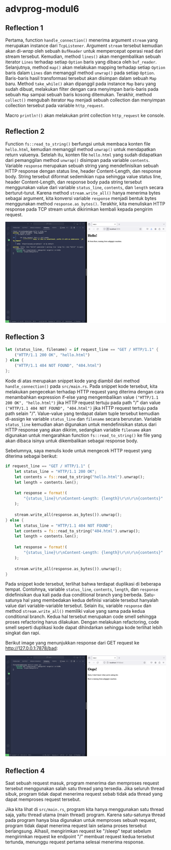 # advprog-modul6

## Reflection 1
Pertama, function `handle_connection()` menerima argument `stream` yang merupakan instance dari `TcpListener`. Argument `stream` tersebut kemudian akan di-<i>wrap</i> oleh sebuah `BufReader` untuk mempercepat operasi read dari stream tersebut. Kemudian, method `lines()` akan mengembalikan sebuah iterator `Lines` terhadap setiap `Option` baris yang dibaca oleh `buf_reader`. Selanjutnya, method `map()` akan melakukan mapping terhadap setiap `Option` baris dalam `Lines` dan memanggil method `unwrap()` pada setiap `Option`. Baris-baris hasil transformasi tersebut akan disimpan dalam sebuah `Map` baru. Method `take_while()` akan dipanggil pada instance `Map` baru yang sudah dibuat, melakukan filter dengan cara menyimpan baris-baris pada sebuah `Map` sampai sebuah baris kosong ditemukan. Terakhir, method `collect()` mengubah iterator `Map` menjadi sebuah collection dan menyimpan collection tersebut pada variable `http_request`.

Macro `println!()` akan melakukan print collection `http_request` ke console.

## Reflection 2
Function `fs::read_to_string()` berfungsi untuk membaca konten file `hello.html`, kemudian memanggil method `unwrap()` untuk mendapatkan return valuenya. Setelah itu, konten file `hello.html` yang sudah didapatkan dari pemanggilan method `unwrap()` disimpan pada variable `contents`. Variable `response` merupakan sebuah string yang mendefinisikan sebuah HTTP response dengan status line, header Content-Length, dan response body. String tersebut diformat sedemikian rupa sehingga value status line, header Content-Length, dan response body pada string tersebut menggunakan value dari variable `status_line`, `contents`, dan `length` secara berturut-turut. Karena method `stream.write_all()` hanya menerima bytes sebagai argument, kita konversi variable `response` menjadi bentuk bytes menggunakan method `response.as_bytes()`. Terakhir, kita menuliskan HTTP response pada TCP stream untuk dikirimkan kembali kepada pengirim request.

![Commit 2 screen capture](assets/commit2.png)

## Reflection 3
```rust
let (status_line, filename) = if request_line == "GET / HTTP/1.1" {
    ("HTTP/1.1 200 OK", "hello.html")
} else {
    ("HTTP/1.1 404 NOT FOUND", "404.html")
};
```
Kode di atas merupakan snippet kode yang diambil dari method `handle_connection()` pada `src/main.rs`. Pada snippet kode tersebut, kita melakukan pengecekan terhadap HTTP request yang diterima dengan cara menambahkan expression if-else yang mengembalikan value `("HTTP/1.1 200 OK", "hello.html")` jika HTTP request tertuju pada path "/" dan value `("HTTP/1.1 404 NOT FOUND", "404.html")` jika HTTP request tertuju pada path selain "/". Value-value yang terdapat dalam tuple tersebut kemudian di-assign ke variable `status_line` dan `filename` secara berurutan. Variable `status_line` kemudian akan digunakan untuk mendefinisikan status dari HTTP response yang akan dikirim, sedangkan variable `filename` akan digunakan untuk mengarahkan function `fs::read_to_string()` ke file yang akan dibaca isinya untuk dikembalikan sebagai response body.

Sebelumnya, saya menulis kode untuk mengecek HTTP request yang diterima sebagai berikut:
```rust
if request_line == "GET / HTTP/1.1" {
    let status_line = "HTTP/1.1 200 OK";
    let contents = fs::read_to_string("hello.html").unwrap();
    let length = contents.len();

    let response = format!(
        "{status_line}\r\nContent-Length: {length}\r\n\r\n{contents}"
    );

    stream.write_all(response.as_bytes()).unwrap();
} else {
    let status_line = "HTTP/1.1 404 NOT FOUND";
    let contents = fs::read_to_string("404.html").unwrap();
    let length = contents.len();

    let response = format!(
        "{status_line}\r\nContent-Length: {length}\r\n\r\n{contents}"
    );

    stream.write_all(response.as_bytes()).unwrap();
}
```
Pada snippet kode tersebut, terlihat bahwa terdapat duplikasi di beberapa tempat. Contohnya, variable `status_line`, `contents`, `length`, dan `response` didefinisikan dua kali pada dua conditional branch yang berbeda. Satu-satunya hal yang membedakan kedua definisi variable tersebut hanyalah value dari variable-variable tersebut. Selain itu, variable `response` dan method `stream.write_all()` memiliki value yang sama pada kedua conditional branch. Kedua hal tersebut merupakan code smell sehingga proses refactoring harus dilakukan. Dengan melakukan refactoring, code smell seperti duplikasi kode dapat dihindarkan sehingga kode terlihat lebih singkat dan rapi.

Berikut image yang menunjukkan response dari GET request ke <a>http://127.0.0.1:7878/bad</a>:

![Commit 3 screen capture](assets/commit3.png)

## Reflection 4
Saat sebuah request masuk, program menerima dan memproses request tersebut menggunakan salah satu thread yang tersedia. Jika seluruh thread sibuk, program tidak dapat menerima request sebab tidak ada thread yang dapat memproses request tersebut.

Jika kita lihat di `src/main.rs`, program kita hanya menggunakan satu thread saja, yaitu thread utama (main thread) program. Karena satu-satunya thread pada program hanya bisa digunakan untuk memproses sebuah request, program tidak dapat menerima request lain selama proses tersebut berlangsung. Alhasil, mengirimkan request ke "/sleep" tepat sebelum mengirimkan request ke endpoint "/" membuat request kedua tersebut tertunda, menunggu request pertama selesai menerima response.
